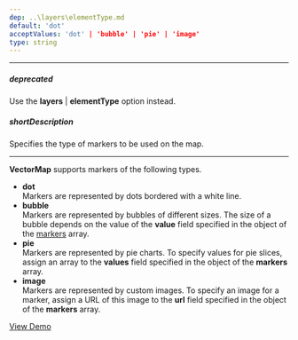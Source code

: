 ```yaml
---
dep: ..\layers\elementType.md
default: 'dot'
acceptValues: 'dot' | 'bubble' | 'pie' | 'image'
type: string
---
```

---
##### deprecated
Use the **layers** | **elementType** option instead.

##### shortDescription
Specifies the type of markers to be used on the map.

---
**VectorMap** supports markers of the following types.

* **dot**	
Markers are represented by dots bordered with a white line.
* **bubble**	
Markers are represented by bubbles of different sizes. The size of a bubble depends on the value of the **value** field specified in the object of the [markers](/api-reference/20%20Data%20Visualization%20Widgets/70%20dxVectorMap/1%20Configuration/markers '/Documentation/ApiReference/Data_Visualization_Widgets/dxVectorMap/Configuration/markers/') array.
* **pie**		
Markers are represented by pie charts. To specify values for pie slices, assign an array to the **values** field specified in the object of the **markers** array.
* **image**		
Markers are represented by custom images. To specify an image for a marker, assign a URL of this image to the **url** field specified in the object of the **markers** array.

<a href="http://js.devexpress.com/Demos/WidgetsGallery/#demo/mapsvectormapvectormapimagemarkers/" class="button orange small fix-width-155" style="margin-right: 20px;" target="_blank">View Demo</a>